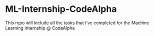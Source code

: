# ML-Internship-CodeAlpha
This repo will include all the tasks that i've completed for the Machine Learning Internship @ CodeAlpha
